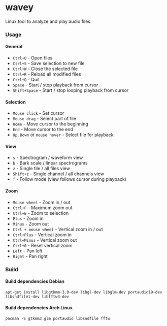 # wavey
Linux tool to analyze and play audio files.

### Usage
#### General
- ``Ctrl+O`` - Open files
- ``Ctrl+S`` - Save selection to new file
- ``Ctrl+W`` - Close the selected file
- ``Ctrl+R`` - Reload all modified files
- ``Ctrl+Q`` - Quit
- ``Space`` - Start / stop playback from cursor
- ``Shift+Space`` - Start / stop looping playback from cursor

#### Selection
- ``Mouse click`` - Set cursor
- ``Mouse drag`` - Select part of file
- ``Home`` - Move cursor to the beginning
- ``End`` - Move cursor to the end
- ``Up``, ``Down`` or ``mouse hover`` - Select file for playback

#### View
- ``s`` - Spectrogram / waveform view
- ``b`` - Bark scale / linear spectrograms
- ``z`` - Single file / all files view
- ``Shift+z`` - Single channel / all channels view
- ``f`` - Follow mode (view follows cursor during playback)

#### Zoom
- ``Mouse wheel`` - Zoom in / out
- ``Ctrl+F`` - Maximum zoom out
- ``Ctrl+E`` - Zoom to selection
- ``Plus`` - Zoom in
- ``Minus`` - Zoom out
- ``Ctrl + mouse wheel`` - Vertical zoom in / out
- ``Ctrl+Plus`` - Vertical zoom in
- ``Ctrl+Minus`` - Vertical zoom out
- ``Ctrl+0`` - Reset vertical zoom
- ``Left`` - Pan left
- ``Right`` - Pan right

### Build
#### Build dependencies Debian
``` apt-get install libgtkmm-3.0-dev libgl-dev libglm-dev portaudio19-dev libsndfile1-dev libfftw3-dev ```
#### Build dependencies Arch Linux
``` pacman -S gtkmm3 glm portaudio libsndfile fftw ```
